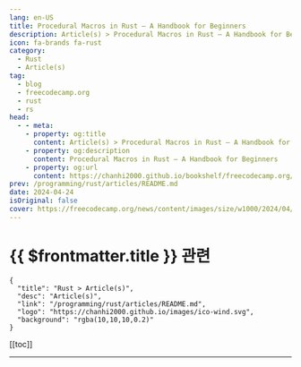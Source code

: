 ```yaml
---
lang: en-US
title: Procedural Macros in Rust – A Handbook for Beginners
description: Article(s) > Procedural Macros in Rust – A Handbook for Beginners
icon: fa-brands fa-rust
category: 
  - Rust
  - Article(s)
tag: 
  - blog
  - freecodecamp.org
  - rust
  - rs
head:
  - - meta:
    - property: og:title
      content: Article(s) > Procedural Macros in Rust – A Handbook for Beginners
    - property: og:description
      content: Procedural Macros in Rust – A Handbook for Beginners
    - property: og:url
      content: https://chanhi2000.github.io/bookshelf/freecodecamp.org/procedural-macros-in-rust.html
prev: /programming/rust/articles/README.md
date: 2024-04-24
isOriginal: false
cover: https://freecodecamp.org/news/content/images/size/w1000/2024/04/Procedural-Macros-in-Rust-Cover--1-.png
---
```


# {{ $frontmatter.title }} 관련

```component VPCard
{
  "title": "Rust > Article(s)",
  "desc": "Article(s)",
  "link": "/programming/rust/articles/README.md",
  "logo": "https://chanhi2000.github.io/images/ico-wind.svg",
  "background": "rgba(10,10,10,0.2)"
}
```

[[toc]]

---

<SiteInfo
  name="Procedural Macros in Rust – A Handbook for Beginners"
  desc="In this handbook, you'll learn about procedural macros in Rust, and what purposes they serve. You'll also learn how to write your own procedural macros with both hypothetical and real-world examples. This guide assumes that you're familiar with Rust and its basic concepts, such as data-types, iterators, and traits. If..."
  url="https://freecodecamp.org/news/procedural-macros-in-rust/"
  logo="https://cdn.freecodecamp.org/universal/favicons/favicon.ico"
  preview="https://freecodecamp.org/news/content/images/size/w1000/2024/04/Procedural-Macros-in-Rust-Cover--1-.png"/>

<!-- TODO: 작성 -->

